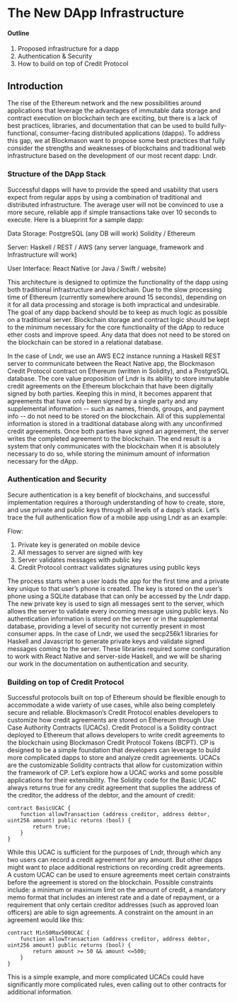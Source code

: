 # The New DApp Infrastructure

#### Outline
1. Proposed infrastructure for a dapp
2. Authentication & Security
3. How to build on top of Credit Protocol

## Introduction
The rise of the Ethereum network and the new possibilities around applications that leverage the advantages of immutable data storage and contract execution on blockchain tech are exciting, but there is a lack of best practices, libraries, and documentation that can be used to build fully-functional, consumer-facing distributed applications (dapps). To address this gap, we at Blockmason want to propose some best practices that fully consider the strengths and weaknesses of blockchains and traditional web infrastructure based on the development of our most recent dapp: Lndr.

### Structure of the DApp Stack
Successful dapps will have to provide the speed and usability that users expect from regular apps by using a combination of traditional and distributed infrastructure. The average user will not be convinced to use a more secure, reliable app if simple transactions take over 10 seconds to execute. Here is a blueprint for a sample dapp:

Data Storage:
PostgreSQL (any DB will work)
Solidity / Ethereum


Server:	
Haskell / REST / AWS
(any server language, framework and
Infrastructure will work)


User Interface:
React Native (or Java / Swift / website)


This architecture is designed to optimize the functionality of the dapp using both traditional infrastructure and blockchain. Due to the slow processing time of Ethereum (currently somewhere around 15 seconds), depending on it for all data processing and storage is both impractical and undesirable. The goal of any dapp backend should be to keep as much logic as possible on a traditional server. Blockchain storage and contract logic should be kept to the minimum necessary for the core functionality of the dApp to reduce ether costs and improve speed. Any data that does not need to be stored on the blockchain can be stored in a relational database.

In the case of Lndr, we use an AWS EC2 instance running a Haskell REST server to communicate between the React Native app, the Blockmason Credit Protocol contract on Ethereum (written in Solidity), and a PostgreSQL database. The core value proposition of Lndr is its ability to store immutable credit agreements on the Ethereum blockchain that have been digitally signed by both parties. Keeping this in mind, it becomes apparent that agreements that have only been signed by a single party and any supplemental information -- such as names, friends, groups, and payment info -- do not need to be stored on the blockchain. All of this supplemental information is stored in a traditional database along with any unconfirmed credit agreements. Once both parties have signed an agreement, the server writes the completed agreement to the blockchain. The end result is a system that only communicates with the blockchain when it is absolutely necessary to do so, while storing the minimum amount of information necessary for the dApp.

### Authentication and Security
Secure authentication is a key benefit of blockchains, and successful implementation requires a thorough understanding of how to create, store, and use private and public keys through all levels of a dapp’s stack. Let’s trace the full authentication flow of a mobile app using Lndr as an example:

Flow:

1. Private key is generated on mobile device
2. All messages to server are signed with key
3. Server validates messages with public key
4. Credit Protocol contract validates signatures using public keys

The process starts when a user loads the app for the first time and a private key unique to that user’s phone is created. The key is stored on the user’s phone using a SQLite database that can only be accessed by the Lndr dapp. The new private key is used to sign all messages sent to the server, which allows the server to validate every incoming message using public keys. No authentication information is stored on the server or in the supplemental database, providing a level of security not currently present in most consumer apps.
In the case of Lndr, we used the secp256k1 libraries for Haskell and Javascript to generate private keys and validate signed messages coming to the server. These libraries required some configuration to work with React Native and server-side Haskell, and we will be sharing our work in the documentation on authentication and security.

### Building on top of Credit Protocol
Successful protocols built on top of Ethereum should be flexible enough to accommodate a wide variety of use cases, while also being completely secure and reliable. Blockmason’s Credit Protocol enables developers to customize how credit agreements are stored on Ethereum through Use Case Authority Contracts (UCACs).
Credit Protocol is a Solidity contract deployed to Ethereum that allows developers to write credit agreements to the blockchain using Blockmason Credit Protocol Tokens (BCPT). CP is designed to be a simple foundation that developers can leverage to build more complicated dapps to store and analyze credit agreements. UCACs are the customizable Solidity contracts that allow for customization within the framework of CP. Let’s explore how a UCAC works and some possible applications for their extensibility.
The Solidity code for the Basic UCAC always returns true for any credit agreement that supplies the address of the creditor, the address of the debtor, and the amount of credit: 

```
contract BasicUCAC {
	function allowTransaction (address creditor, address debtor, uint256 amount) public returns (bool) {
		return true;
    } 
}
```

While this UCAC is sufficient for the purposes of Lndr, through which any two users can record a credit agreement for any amount. But other dapps might want to place additional restrictions on recording credit agreements. A custom UCAC can be used to ensure agreements meet certain constraints before the agreement is stored on the blockchain. Possible constraints include: a minimum or maximum limit on the amount of credit, a mandatory memo format that includes an interest rate and a date of repayment, or a requirement that only certain creditor addresses (such as approved loan officers) are able to sign agreements.
	A constraint on the amount in an agreement would like this:

```
contract Min50Max500UCAC {
	function allowTransaction (address creditor, address debtor, uint256 amount) public returns (bool) {
		return amount >= 50 && amount <=500;
    } 
}
```

This is a simple example, and more complicated UCACs could have significantly more complicated rules, even calling out to other contracts for additional information.
